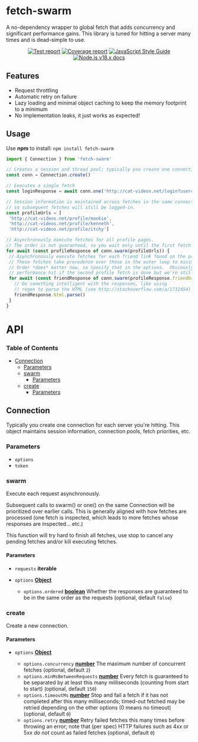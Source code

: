 # fetch-swarm

A no-dependency wrapper to global fetch that adds concurrency and significant performance gains. This library is tuned for hitting a server many times and is dead-simple to use.

<p align="center">
  <a href="https://htmlpreview.github.io/?https://raw.githubusercontent.com/ctheiss/fetch-swarm/main/build/tests/mochawesome.html"><img alt="Test report" src="https://raw.githubusercontent.com/ctheiss/fetch-swarm/main/build/tests.svg"></a>
  <a href="https://htmlpreview.github.io/?https://raw.githubusercontent.com/ctheiss/fetch-swarm/main/build/coverage/index.html"><img alt="Coverage report" src="https://raw.githubusercontent.com/ctheiss/fetch-swarm/main/build/coverage.svg"></a>
  <a href="https://standardjs.com"><img alt="JavaScript Style Guide" src="https://raw.githubusercontent.com/ctheiss/fetch-swarm/main/build/style.svg"></a>
  <a href="https://nodejs.org/dist/latest-v18.x/docs/api/globals.html#fetch"><img alt="Node.js v18.x docs" src="https://raw.githubusercontent.com/ctheiss/fetch-swarm/main/build/node.svg"></a>
</p>

## Features

*   Request throttling
*   Automatic retry on failure
*   Lazy loading and minimal object caching to keep the memory footprint to a minimum
*   No implementation leaks, it just works as expected!

## Usage

Use **npm** to install: `npm install fetch-swarm`

```js
import { Connection } from 'fetch-swarm'

// Creates a session and thread pool; typically you create one connection for each server you're hitting.
const conn = Connection.create()

// Executes a single fetch
const loginResponse = await conn.one('http://cat-videos.net/login?user=fanatic&password=c4tl0v3r')

// Session information is maintained across fetches in the same connection,
// so subsequent fetches will still be logged-in.
const profileUrls = [
 'http://cat-videos.net/profile/mookie',
 'http://cat-videos.net/profile/kenneth',
 'http://cat-videos.net/profile/itchy']

// Asynchronously execute fetches for all profile pages.
// The order is not guaranteed, so you wait only until the first fetch is complete.
for await (const profileResponse of conn.swarm(profileUrls)) {
 // Asynchronously execute fetches for each friend link found on the profile pages.
 // These fetches take precedence over those in the outer loop to minimize overall waiting.
 // Order *does* matter now, so specify that in the options.  Obviously, there may be a small
 // performance hit if the second profile fetch is done but we're still waiting on the first.
 for await (const friendResponse of conn.swarm(profileResponse.friendUrls, { ordered: true })) {
   // Do something intelligent with the responses, like using
   // regex to parse the HTML (see http://stackoverflow.com/a/1732454)
   friendResponse.html.parse()
 }
}
```

# API

<!-- Generated by documentation.js. Update this documentation by updating the source code. -->

### Table of Contents

*   [Connection](#connection)
    *   [Parameters](#parameters)
    *   [swarm](#swarm)
        *   [Parameters](#parameters-1)
    *   [create](#create)
        *   [Parameters](#parameters-2)

## Connection

Typically you create one connection for each server you're hitting. This object maintains session information, connection pools, fetch priorities, etc.

### Parameters

*   `options` &#x20;
*   `token` &#x20;

### swarm

Execute each request asynchronously.

Subsequent calls to swarm() or one() on the same Connection will be prioritized over earlier calls. This is generally aligned with how fetches are processed (one fetch is inspected, which leads to more fetches whose responses are inspected… etc.)

This function will try hard to finish all fetches, use stop to cancel any pending fetches and/or kill executing fetches.

#### Parameters

*   `requests` **iterable**&#x20;
*   `options` **[Object](https://developer.mozilla.org/docs/Web/JavaScript/Reference/Global_Objects/Object)**&#x20;

    *   `options.ordered` **[boolean](https://developer.mozilla.org/docs/Web/JavaScript/Reference/Global_Objects/Boolean)** Whether the responses are guaranteed to be in the same order as the requests (optional, default `false`)

### create

Create a new connection.

#### Parameters

*   `options` **[Object](https://developer.mozilla.org/docs/Web/JavaScript/Reference/Global_Objects/Object)**&#x20;

    *   `options.concurrency` **[number](https://developer.mozilla.org/docs/Web/JavaScript/Reference/Global_Objects/Number)** The maximum number of concurrent fetches (optional, default `2`)
    *   `options.minMsBetweenRequests` **[number](https://developer.mozilla.org/docs/Web/JavaScript/Reference/Global_Objects/Number)** Every fetch is guaranteed to be separated by at least this many milliseconds (counting from start to start) (optional, default `150`)
    *   `options.timeoutMs` **[number](https://developer.mozilla.org/docs/Web/JavaScript/Reference/Global_Objects/Number)** Stop and fail a fetch if it has not completed after this many milliseconds; timed-out fetched may be retried depending on the other options (0 means no timeout) (optional, default `0`)
    *   `options.retry` **[number](https://developer.mozilla.org/docs/Web/JavaScript/Reference/Global_Objects/Number)** Retry failed fetches this many times before throwing an error; note that (per spec) HTTP failures such as 4xx or 5xx *do not* count as failed fetches (optional, default `0`)
